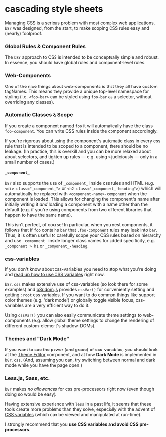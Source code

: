 # cascading style sheets

Managing CSS is a serious problem with most complex web applications. `b8r` was designed, from the
start, to make scoping CSS rules easy and (nearly) foolproof.

### Global Rules & Component Rules

The `b8r` approach to CSS is intended to be conceptually simple and robust.  In essence, you should have 
global rules and component-level rules.

### Web-Components

One of the nice things about web-components is that they all have custom tagNames. This means they provide
a unique top-level namespace for styling (i.e. `<foo-bar>` can be styled using `foo-bar` as a selector,
without overriding any classes).

### Automatic Classes & Scope

If you create a component named `foo` it will automatically have the class `foo-component`. You can
write CSS rules inside the component accordingly.

If you're rigorous about using the component's automatic class in every css rule that is intended to be
scoped to a component, there should be no leakage. (In practice, this is overkill and you can be more
relaxed about about selectors, and tighten up rules — e.g. using `>` judiciously — only in a small number
of cases.)

#### `_component_`

`b8r` also supports the use of `_component_` inside css rules and HTML (e.g. `<div class="_component_">`
or `<h2 class="_component_-heading">`) which will automatically be  replaced with 
`<component-name>-component` when the component is loaded. This allows for changing the component's
name after initially writing it _and_ loading a component with a name other than the default (e.g. if
you're using components from two different libraries that happen to have the same name).

This isn't perfect, of course! In particular, when you nest components, it follows that if `foo` contains 
`bar` that `.foo-component` rules may leak into `bar`. Thus, it is often useful to carefully scope your 
CSS rules based on hierarchy and use `_component_` inside longer class names for added specificity, 
e.g. `_component > h1` or `_component_-heading`.

### css-variables

If you don't know about css-variables you need to stop what you're doing and 
[read up how to use CSS variables](https://developer.mozilla.org/en-US/docs/Web/CSS/Using_CSS_variables)
right now.

`b8r.css` makes extensive use of css-variables (so look there for some examples) and [b8r.dom.js](?source=source/b8r.dom.js)
provides `cssVar()` for conveniently setting and getting `:root` css variables. If you want to do common things
like support color themes (e.g. 'dark mode') or globally toggle visible focus, css-variables are 
a very efficient way to do it.

Using `cssVar()` you can also easily communicate theme settings to web-components (e.g. allow global theme
settings to change the rendering of different custom-element's shadow-DOMs).

### Themes and "Dark Mode"

If you want to see the power (and grace) of css-variables, you should look at the
[Theme Editor](?source=theme-editor.component.html) component, and at how
__Dark Mode__ is implemented in `b8r.css`. (And, assuming you can, try switching between
normal and dark mode while you have the page open.)

### Less.js, Sass, etc.

`b8r` makes _no allowances_ for css pre-processors right now (even though doing so would be easy). 

Having extensive experience with `less` in a past life, it seems that these tools create more problems 
than they solve, especially with the advent of 
[CSS variables](https://developer.mozilla.org/en-US/docs/Web/CSS/Using_CSS_variables) 
(which can be viewed and manipulated  at run-time). 

I strongly recommend that you **use CSS variables and avoid CSS pre-processors**.